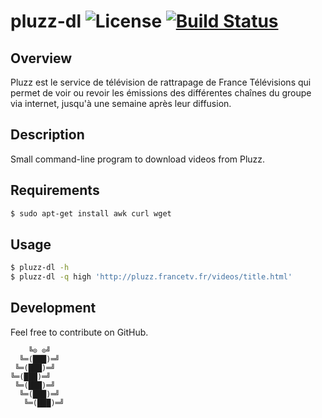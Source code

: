 # pluzz-dl ![License][license-img] [![Build Status][build-img]][build-url]

## Overview

Pluzz  est le  service de  télévision de  rattrapage de  France Télévisions  qui
permet de  voir ou revoir  les émissions des  différentes chaînes du  groupe via
internet, jusqu'à une semaine après leur diffusion.

## Description

Small command-line program to download videos from Pluzz.

## Requirements

```bash
$ sudo apt-get install awk curl wget
```

## Usage

```bash
$ pluzz-dl -h
$ pluzz-dl -q high 'http://pluzz.francetv.fr/videos/title.html'
```

## Development

Feel free to contribute on GitHub.

```
    ╚⊙ ⊙╝
  ╚═(███)═╝
 ╚═(███)═╝
╚═(███)═╝
 ╚═(███)═╝
  ╚═(███)═╝
   ╚═(███)═╝
```

[license-img]: https://img.shields.io/badge/license-ISC-blue.svg
[build-img]: https://travis-ci.org/rockyluke/pluzz-dl.svg?branch=master
[build-url]: https://travis-ci.org/rockyluke/pluzz-dl
